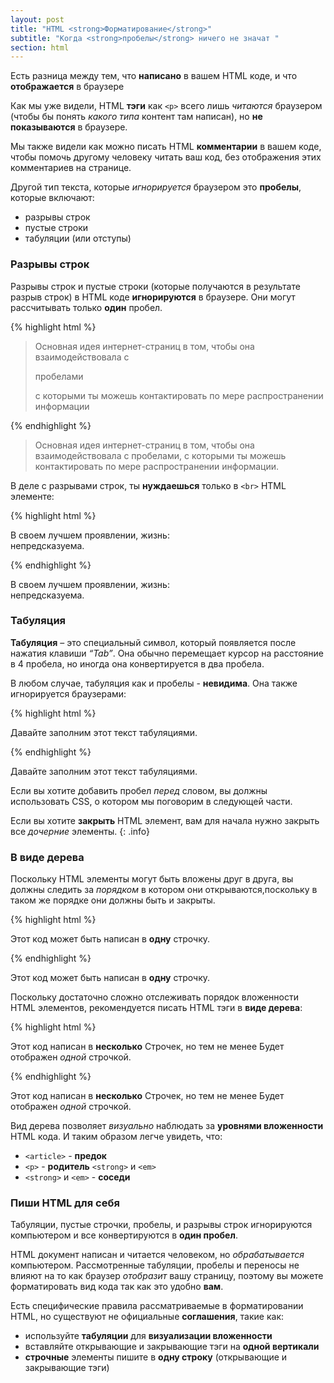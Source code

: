 ```yaml
---
layout: post
title: "HTML <strong>Форматирование</strong>"
subtitle: "Когда <strong>пробелы</strong> ничего не значат "
section: html
---
```


Есть разница между тем, что **написано** в вашем HTML коде, и что **отображается** в браузере

Как мы уже видели, HTML **тэги** как `<p>` всего лишь _читаются_ браузером (чтобы бы понять _какого типа_  контент там написан), но **не показываются** в браузере.

Мы также видели как можно писать HTML **комментарии** в вашем коде, чтобы помочь другому человеку читать ваш код, без отображения этих комментариев на странице.

Другой тип текста, которые _игнорируется_ браузером это **пробелы**, которые включают:

*	разрывы строк
*	пустые строки
*	табуляции (или отступы)

### Разрывы строк

Разрывы строк и пустые строки (которые получаются в результате разрыв строк) в HTML коде **игнорируются** в браузере. Они могут рассчитывать только **один** пробел.

{% highlight html %}
<blockquote>
Основная идея интернет-страниц в том, чтобы она взаимодействовала с


пробелами


с которыми ты можешь контактировать по мере распространении информации
</blockquote>
{% endhighlight %}

<div class="result">
  <blockquote>
  Основная идея интернет-страниц в том, чтобы она взаимодействовала с пробелами, с которыми ты можешь контактировать по мере распространении информации.
  </blockquote>
</div>

В деле с разрывами строк, ты **нуждаешься** только в `<br>` HTML элементе:

{% highlight html %}
<p>В своем лучшем проявлении, жизнь:<br>непредсказуема.</p>
{% endhighlight %}

<div class="result">
  <p>В своем лучшем проявлении, жизнь:<br>непредсказуема.</p>
</div>

### Табуляция

**Табуляция** – это специальный символ, который появляется после нажатия клавиши _“Tab”_. Она обычно перемещает курсор на расстояние в 4 пробела, но иногда она конвертируется в два пробела.

В любом случае, табуляция как и пробелы - **невидима**. Она также игнорируется браузерами:

{% highlight html %}
<p>
  Давайте заполним	этот текст
		табуляциями.
</p>
{% endhighlight %}

<div class="result">
  <p>
  Давайте заполним	этот текст
    табуляциями.
  </p>
</div>

Если вы хотите добавить пробел _перед_ словом, вы должны использовать CSS, о котором мы поговорим в следующей части.

Если вы хотите **закрыть** HTML элемент, вам для начала нужно закрыть все _дочерние_ элементы.
{: .info}

### В виде дерева

Поскольку HTML элементы могут быть вложены друг в друга, вы должны следить за *порядком* в котором они открываются,поскольку в таком же порядке они должны быть и закрыты.

{% highlight html %}
<article><p>Этот код может быть написан в <strong>одну</strong> строчку.</p></article>
{% endhighlight %}

<div class="result">
<article><p>Этот код может быть написан в <strong>одну</strong> строчку.</p></article>
</div>

Поскольку достаточно сложно отслеживать порядок вложенности HTML элементов, рекомендуется писать HTML тэги в **виде дерева**:

{% highlight html %}
<article>
  <p>
Этот код написан в
    <strong>несколько</strong>
    Строчек, но тем не менее
    Будет отображен
    <em>одной</em>
    строчкой.
  </p>
</article>
{% endhighlight %}

<div class="result">
<article>
  <p>
Этот код написан в
    <strong>несколько</strong>
    Строчек, но тем не менее
    Будет отображен
    <em>одной</em>
    строчкой.
  </p>
</article>
</div>

Вид дерева позволяет _визуально_ наблюдать за **уровнями вложенности** HTML кода. И таким образом легче увидеть, что:

*	`<article>` - **предок**
*	`<p>` - **родитель**  `<strong>` и `<em>`
*	`<strong>` и `<em>` - **соседи**

### Пиши HTML для себя

Табуляции, пустые строчки, пробелы, и разрывы строк игнорируются компьютером и все конвертируются в **один пробел**.

HTML документ написан и читается человеком, но _обрабатывается_ компьютером. Рассмотренные табуляции, пробелы и переносы не влияют на то как браузер _отобразит_ вашу страницу, поэтому вы можете форматировать вид кода так как это удобно **вам**.

Есть специфические правила рассматриваемые в форматировании HTML, но существуют не официальные **соглашения**, такие как:

*	используйте **табуляции** для **визуализации вложенности**
*	вставляйте открывающие и закрывающие тэги на **одной вертикали**
*	**строчные** элементы пишите в **одну строку** (открывающие и закрывающие тэги)
